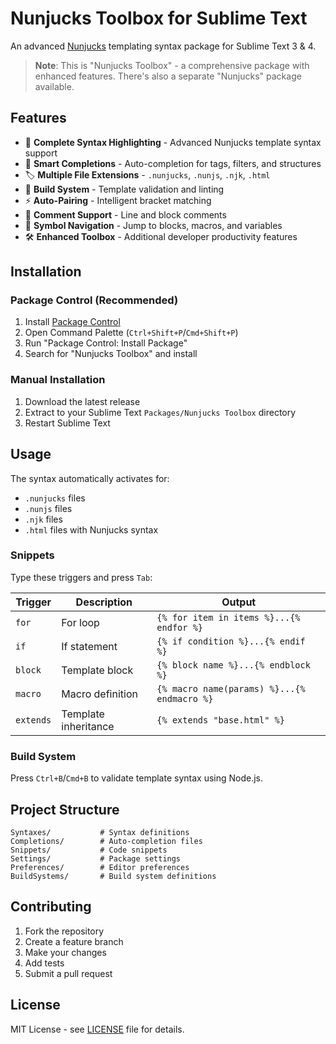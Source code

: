 # Nunjucks Toolbox for Sublime Text

An advanced [Nunjucks](https://mozilla.github.io/nunjucks/) templating syntax package for Sublime Text 3 & 4.

> **Note**: This is "Nunjucks Toolbox" - a comprehensive package with enhanced features. There's also a separate "Nunjucks" package available.

## Features

- 🎨 **Complete Syntax Highlighting** - Advanced Nunjucks template syntax support
- 📝 **Smart Completions** - Auto-completion for tags, filters, and structures
- 🏷️ **Multiple File Extensions** - `.nunjucks`, `.nunjs`, `.njk`, `.html`
- 🔧 **Build System** - Template validation and linting
- ⚡ **Auto-Pairing** - Intelligent bracket matching
- 💬 **Comment Support** - Line and block comments
- 🎯 **Symbol Navigation** - Jump to blocks, macros, and variables
- 🛠️ **Enhanced Toolbox** - Additional developer productivity features

## Installation

### Package Control (Recommended)

1. Install [Package Control](https://packagecontrol.io/installation)
2. Open Command Palette (`Ctrl+Shift+P`/`Cmd+Shift+P`)
3. Run "Package Control: Install Package"
4. Search for "Nunjucks Toolbox" and install

### Manual Installation

1. Download the latest release
2. Extract to your Sublime Text `Packages/Nunjucks Toolbox` directory
3. Restart Sublime Text

## Usage

The syntax automatically activates for:

- `.nunjucks` files
- `.nunjs` files
- `.njk` files
- `.html` files with Nunjucks syntax

### Snippets

Type these triggers and press `Tab`:

| Trigger   | Description          | Output                                      |
| --------- | -------------------- | ------------------------------------------- |
| `for`     | For loop             | `{% for item in items %}...{% endfor %}`    |
| `if`      | If statement         | `{% if condition %}...{% endif %}`          |
| `block`   | Template block       | `{% block name %}...{% endblock %}`         |
| `macro`   | Macro definition     | `{% macro name(params) %}...{% endmacro %}` |
| `extends` | Template inheritance | `{% extends "base.html" %}`                 |

### Build System

Press `Ctrl+B`/`Cmd+B` to validate template syntax using Node.js.

## Project Structure

```
Syntaxes/           # Syntax definitions
Completions/        # Auto-completion files
Snippets/           # Code snippets
Settings/           # Package settings
Preferences/        # Editor preferences
BuildSystems/       # Build system definitions
```

## Contributing

1. Fork the repository
2. Create a feature branch
3. Make your changes
4. Add tests
5. Submit a pull request

## License

MIT License - see [LICENSE](LICENSE) file for details.
